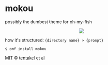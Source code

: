 # mokou
possibly the dumbest theme for oh-my-fish

<p align="center">
<img src="http://i.imgur.com/lzjEgeO.png">
</p>

how it's structured: `{directory name} > {prompt}`

```fish
$ omf install mokou
```

[MIT][mit] © [tentakel][author] et [al][contributors]


[mit]:            http://opensource.org/licenses/MIT
[author]:         http://github.com/tentakel
[contributors]:   https://github.com/tentakel/mokou/graphs/contributors
[omf-link]:       https://www.github.com/oh-my-fish/oh-my-fish
